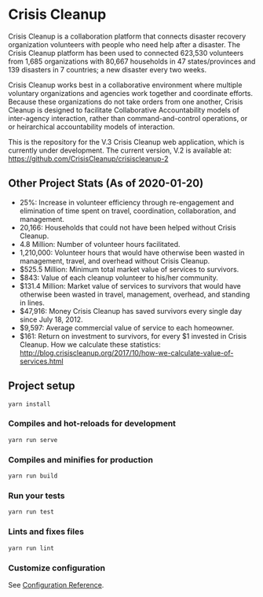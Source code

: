 # Crisis Cleanup

Crisis Cleanup is a collaboration platform that connects disaster recovery organization volunteers with people who need help after a disaster. The Crisis Cleanup platform has been used to connected 623,530 volunteers from 1,685 organizations with 80,667 households in 47 states/provinces and 139 disasters in 7 countries; a new disaster every two weeks.

Crisis Cleanup works best in a collaborative environment where multiple voluntary organizations and agencies work together and coordinate efforts. Because these organizations do not take orders from one another, Crisis Cleanup is designed to facilitate Collaborative Accountability models of inter-agency interaction, rather than command-and-control operations, or or heirarchical accountability models of interaction. 

This is the repository for the V.3 Crisis Cleanup web application, which is currently under development. The current version, V.2 is available at: https://github.com/CrisisCleanup/crisiscleanup-2

Other Project Stats (As of 2020-01-20)
-------------

 - 25%: Increase in volunteer efficiency through re-engagement and elimination of time spent on travel, coordination, collaboration, and management.
 - 20,166: Households that could not have been helped without Crisis Cleanup.
 - 4.8 Million: Number of volunteer hours facilitated.
 - 1,210,000: Volunteer hours that would have otherwise been wasted in management, travel, and overhead without Crisis Cleanup.
 - $525.5 Million: Minimum total market value of services to survivors.
 - $843: Value of each cleanup volunteer to his/her community.
 - $131.4 Million: Market value of services to survivors that would have otherwise been wasted in travel, management, overhead, and standing in lines.
 - $47,916: Money Crisis Cleanup has saved survivors every single day since July 18, 2012.
 - $9,597: Average commercial value of service to each homeowner.
 - $161: Return on investment to survivors, for every $1 invested in Crisis Cleanup.
How we calculate these statistics: http://blog.crisiscleanup.org/2017/10/how-we-calculate-value-of-services.html

## Project setup
```
yarn install
```

### Compiles and hot-reloads for development
```
yarn run serve
```

### Compiles and minifies for production
```
yarn run build
```

### Run your tests
```
yarn run test
```

### Lints and fixes files
```
yarn run lint
```

### Customize configuration
See [Configuration Reference](https://cli.vuejs.org/config/).
